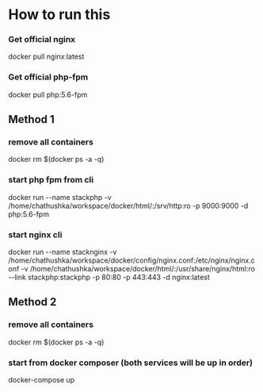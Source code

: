 # How to run this

### Get official nginx
docker pull nginx:latest

### Get official php-fpm
docker pull php:5.6-fpm

## Method 1

### remove all containers
docker rm $(docker ps -a -q)

### start php fpm from cli
docker run --name stackphp -v /home/chathushka/workspace/docker/html/:/srv/http:ro -p 9000:9000 -d php:5.6-fpm

### start nginx cli
docker run --name stacknginx -v /home/chathushka/workspace/docker/config/nginx.conf:/etc/nginx/nginx.conf -v /home/chathushka/workspace/docker/html/:/usr/share/nginx/html:ro --link stackphp:stackphp -p 80:80 -p 443:443 -d nginx:latest

## Method 2

### remove all containers
docker rm $(docker ps -a -q)

### start from docker composer (both services will be up in order)
docker-compose up